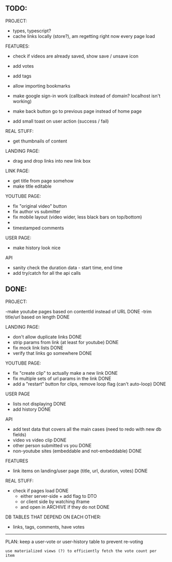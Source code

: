 TODO:
-------------
PROJECT:

- types, typescript?
- cache links locally (store?), am regetting right now every page load

FEATURES:

- check if videos are already saved, show save / unsave icon
- add votes
- add tags
- allow importing bookmarks

- make google sign-in work (callback instead of domain? localhost isn't working)
- make back button go to previous page instead of home page

- add small toast on user action (success / fail)

REAL STUFF:
- get thumbnails of content


LANDING PAGE:
- drag and drop links into new link box


LINK PAGE:
- get title from page somehow
- make title editable

YOUTUBE PAGE:
- fix "original video" button
- fix author vs submitter
- fix mobile layout (video wider, less black bars on top/bottom)
- 
- timestamped comments

USER PAGE: 
- make history look nice

API
- sanity check the duration data - start time, end time
- add try/catch for all the api calls


DONE:
-----------

PROJECT:

-make youtube pages based on contentId instead of URL DONE
-trim title/url based on length DONE

LANDING PAGE:

- don't allow duplicate links DONE
- strip params from link (at least for youtube) DONE
- fix mock link lists DONE
- verify that links go somewhere DONE


YOUTUBE PAGE:
- fix "create clip" to actually make a new link DONE
- fix multiple sets of url params in the link DONE
- add a "restart" button for clips, remove loop flag (can't auto-loop) DONE


USER PAGE
- lists not displaying DONE
- add history DONE

API
- add test data that covers all the main cases (need to redo with new db fields)
- video vs video clip DONE
- other person submitted vs you DONE
- non-youtube sites (embeddable and not-embeddable) DONE


FEATURES
- link items on landing/user page (title, url, duration, votes) DONE


REAL STUFF:
- check if pages load DONE
  - either server-side + add flag to DTO
  - or client side by watching iframe
  - and open in ARCHIVE if they do not DONE 



DB TABLES THAT DEPEND ON EACH OTHER:

- links, tags, comments, have votes
------------------------------------
  PLAN:
    keep a user-vote or user-history table to prevent re-voting

    use materialized views (?) to efficiently fetch the vote count per item

  
